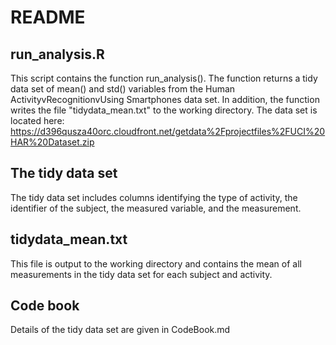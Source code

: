 # README
## run_analysis.R
This script contains the function run_analysis().
The function returns a tidy data set of mean() and std() variables from the Human ActivityvRecognitionvUsing Smartphones data set.
In addition, the function writes the file "tidydata_mean.txt" to the working directory. 
The data set is located here: https://d396qusza40orc.cloudfront.net/getdata%2Fprojectfiles%2FUCI%20HAR%20Dataset.zip
## The tidy data set
The tidy data set includes columns identifying the type of activity, the identifier of the subject, the measured variable, and the measurement.
## tidydata_mean.txt
This file is output to the working directory and contains the mean of all measurements in the tidy data set for each subject and activity.
## Code book
Details of the tidy data set are given in CodeBook.md